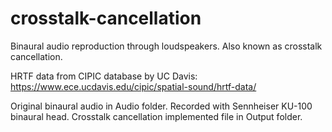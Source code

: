 # crosstalk-cancellation
Binaural audio reproduction through loudspeakers. Also known as crosstalk cancellation.

HRTF data from CIPIC database by UC Davis: https://www.ece.ucdavis.edu/cipic/spatial-sound/hrtf-data/

Original binaural audio in Audio folder. Recorded with Sennheiser KU-100 binaural head.
Crosstalk cancellation implemented file in Output folder.
